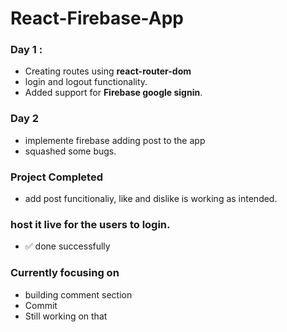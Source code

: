 # React-Firebase-App

### Day 1 :
- Creating routes using **react-router-dom**
- login and logout functionality.
- Added support for **Firebase google signin**.

### Day 2 
- implemente firebase adding post to the app
- squashed some bugs.

### Project Completed 
- add post funcitionaliy, like and dislike is working as intended.

### host it live for the users to login.
- ✅ done successfully

### Currently focusing on 

- building comment section
- Commit
- Still working on that

